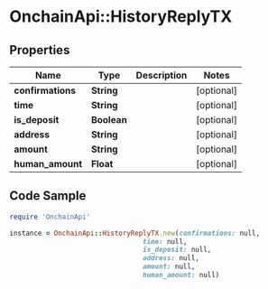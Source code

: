 # OnchainApi::HistoryReplyTX

## Properties

Name | Type | Description | Notes
------------ | ------------- | ------------- | -------------
**confirmations** | **String** |  | [optional] 
**time** | **String** |  | [optional] 
**is_deposit** | **Boolean** |  | [optional] 
**address** | **String** |  | [optional] 
**amount** | **String** |  | [optional] 
**human_amount** | **Float** |  | [optional] 

## Code Sample

```ruby
require 'OnchainApi'

instance = OnchainApi::HistoryReplyTX.new(confirmations: null,
                                 time: null,
                                 is_deposit: null,
                                 address: null,
                                 amount: null,
                                 human_amount: null)
```


